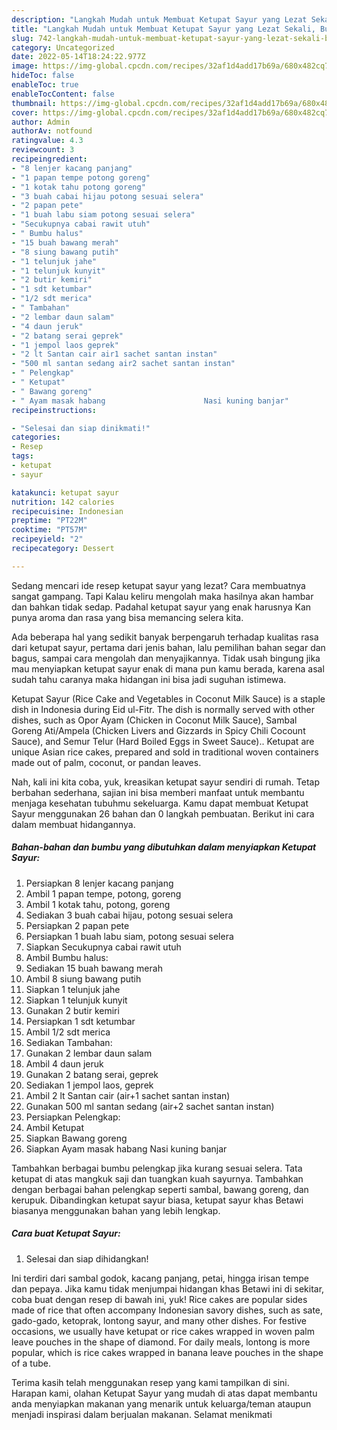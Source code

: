 ```yaml
---
description: "Langkah Mudah untuk Membuat Ketupat Sayur yang Lezat Sekali, Buat Buka Puasa}"
title: "Langkah Mudah untuk Membuat Ketupat Sayur yang Lezat Sekali, Buat Buka Puasa}"
slug: 742-langkah-mudah-untuk-membuat-ketupat-sayur-yang-lezat-sekali-buat-buka-puasa
category: Uncategorized
date: 2022-05-14T18:24:22.977Z
image: https://img-global.cpcdn.com/recipes/32af1d4add17b69a/680x482cq70/ketupat-sayur-foto-resep-utama.jpg
hideToc: false
enableToc: true
enableTocContent: false
thumbnail: https://img-global.cpcdn.com/recipes/32af1d4add17b69a/680x482cq70/ketupat-sayur-foto-resep-utama.jpg
cover: https://img-global.cpcdn.com/recipes/32af1d4add17b69a/680x482cq70/ketupat-sayur-foto-resep-utama.jpg
author: Admin
authorAv: notfound
ratingvalue: 4.3
reviewcount: 3
recipeingredient:
- "8 lenjer kacang panjang"
- "1 papan tempe potong goreng"
- "1 kotak tahu potong goreng"
- "3 buah cabai hijau potong sesuai selera"
- "2 papan pete"
- "1 buah labu siam potong sesuai selera"
- "Secukupnya cabai rawit utuh"
- " Bumbu halus"
- "15 buah bawang merah"
- "8 siung bawang putih"
- "1 telunjuk jahe"
- "1 telunjuk kunyit"
- "2 butir kemiri"
- "1 sdt ketumbar"
- "1/2 sdt merica"
- " Tambahan"
- "2 lembar daun salam"
- "4 daun jeruk"
- "2 batang serai geprek"
- "1 jempol laos geprek"
- "2 lt Santan cair air1 sachet santan instan"
- "500 ml santan sedang air2 sachet santan instan"
- " Pelengkap"
- " Ketupat"
- " Bawang goreng"
- " Ayam masak habang                      Nasi kuning banjar"
recipeinstructions:

- "Selesai dan siap dinikmati!"
categories:
- Resep
tags:
- ketupat
- sayur

katakunci: ketupat sayur 
nutrition: 142 calories
recipecuisine: Indonesian
preptime: "PT22M"
cooktime: "PT57M"
recipeyield: "2"
recipecategory: Dessert

---
```



Sedang mencari ide resep ketupat sayur yang lezat? Cara membuatnya sangat gampang. Tapi Kalau keliru mengolah maka hasilnya akan hambar dan bahkan tidak sedap. Padahal ketupat sayur yang enak harusnya Kan punya aroma dan rasa yang bisa memancing selera kita.


Ada beberapa hal yang sedikit banyak berpengaruh terhadap kualitas rasa dari ketupat sayur, pertama dari jenis bahan, lalu pemilihan bahan segar dan bagus, sampai cara mengolah dan menyajikannya. Tidak usah bingung jika mau menyiapkan ketupat sayur enak di mana pun kamu berada, karena asal sudah tahu caranya maka hidangan ini bisa jadi suguhan istimewa.

Ketupat Sayur (Rice Cake and Vegetables in Coconut Milk Sauce) is a staple dish in Indonesia during Eid ul-Fitr. The dish is normally served with other dishes, such as Opor Ayam (Chicken in Coconut Milk Sauce), Sambal Goreng Ati/Ampela (Chicken Livers and Gizzards in Spicy Chili Cocount Sauce), and Semur Telur (Hard Boiled Eggs in Sweet Sauce).. Ketupat are unique Asian rice cakes, prepared and sold in traditional woven containers made out of palm, coconut, or pandan leaves.


Nah, kali ini kita coba, yuk, kreasikan ketupat sayur sendiri di rumah. Tetap berbahan sederhana, sajian ini bisa memberi manfaat untuk membantu menjaga kesehatan tubuhmu sekeluarga. Kamu dapat membuat Ketupat Sayur menggunakan 26 bahan dan 0 langkah pembuatan. Berikut ini cara dalam membuat hidangannya.

<!--inarticleads1-->

##### Bahan-bahan dan bumbu yang dibutuhkan dalam menyiapkan Ketupat Sayur:

1. Persiapkan 8 lenjer kacang panjang
1. Ambil 1 papan tempe, potong, goreng
1. Ambil 1 kotak tahu, potong, goreng
1. Sediakan 3 buah cabai hijau, potong sesuai selera
1. Persiapkan 2 papan pete
1. Persiapkan 1 buah labu siam, potong sesuai selera
1. Siapkan Secukupnya cabai rawit utuh
1. Ambil  Bumbu halus:
1. Sediakan 15 buah bawang merah
1. Ambil 8 siung bawang putih
1. Siapkan 1 telunjuk jahe
1. Siapkan 1 telunjuk kunyit
1. Gunakan 2 butir kemiri
1. Persiapkan 1 sdt ketumbar
1. Ambil 1/2 sdt merica
1. Sediakan  Tambahan:
1. Gunakan 2 lembar daun salam
1. Ambil 4 daun jeruk
1. Gunakan 2 batang serai, geprek
1. Sediakan 1 jempol laos, geprek
1. Ambil 2 lt Santan cair (air+1 sachet santan instan)
1. Gunakan 500 ml santan sedang (air+2 sachet santan instan)
1. Persiapkan  Pelengkap:
1. Ambil  Ketupat
1. Siapkan  Bawang goreng
1. Siapkan  Ayam masak habang                      Nasi kuning banjar


Tambahkan berbagai bumbu pelengkap jika kurang sesuai selera. Tata ketupat di atas mangkuk saji dan tuangkan kuah sayurnya. Tambahkan dengan berbagai bahan pelengkap seperti sambal, bawang goreng, dan kerupuk. Dibandingkan ketupat sayur biasa, ketupat sayur khas Betawi biasanya menggunakan bahan yang lebih lengkap. 

<!--inarticleads2-->

##### Cara buat Ketupat Sayur:


1. Selesai dan siap dihidangkan!

Ini terdiri dari sambal godok, kacang panjang, petai, hingga irisan tempe dan pepaya. Jika kamu tidak menjumpai hidangan khas Betawi ini di sekitar, coba buat dengan resep di bawah ini, yuk! Rice cakes are popular sides made of rice that often accompany Indonesian savory dishes, such as sate, gado-gado, ketoprak, lontong sayur, and many other dishes. For festive occasions, we usually have ketupat or rice cakes wrapped in woven palm leave pouches in the shape of diamond. For daily meals, lontong is more popular, which is rice cakes wrapped in banana leave pouches in the shape of a tube. 

Terima kasih telah menggunakan resep yang kami tampilkan di sini. Harapan kami, olahan Ketupat Sayur yang mudah di atas dapat membantu anda menyiapkan makanan yang menarik untuk keluarga/teman ataupun menjadi inspirasi dalam berjualan makanan. Selamat menikmati
